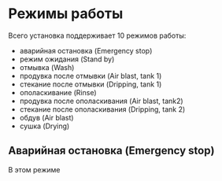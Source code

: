 # Режимы работы

Всего установка поддерживает 10 режимов работы:  
* аварийная остановка (Emergency stop)
* режим ожидания (Stand by)
* отмывка (Wash)
* продувка после отмывки (Air blast, tank 1)
* стекание после отмывки (Dripping, tank 1)
* ополаскивание (Rinse)
* продувка после ополаскивания (Air blast, tank2)
* стекание после ополаскивания (Dripping, tank 2)
* обдув (Air blast)
* сушка (Drying)

## Aварийная остановка (Emergency stop)

В этом режиме 

